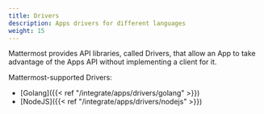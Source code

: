 ```yaml
---
title: Drivers
description: Apps drivers for different languages
weight: 15
---
```


Mattermost provides API libraries, called Drivers, that allow an App to take advantage of the Apps API without implementing a client for it.

Mattermost-supported Drivers:
- [Golang]({{< ref "/integrate/apps/drivers/golang" >}})
- [NodeJS]({{< ref "/integrate/apps/drivers/nodejs" >}})
